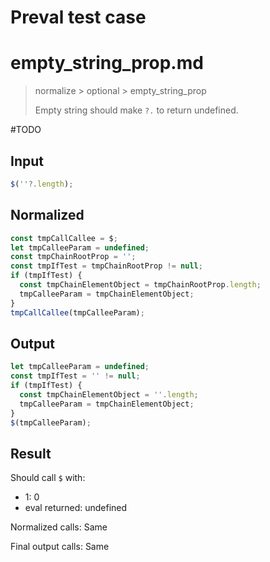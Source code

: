 # Preval test case

# empty_string_prop.md

> normalize > optional > empty_string_prop
>
> Empty string should make `?.` to return undefined.

#TODO

## Input

`````js filename=intro
$(''?.length);
`````

## Normalized

`````js filename=intro
const tmpCallCallee = $;
let tmpCalleeParam = undefined;
const tmpChainRootProp = '';
const tmpIfTest = tmpChainRootProp != null;
if (tmpIfTest) {
  const tmpChainElementObject = tmpChainRootProp.length;
  tmpCalleeParam = tmpChainElementObject;
}
tmpCallCallee(tmpCalleeParam);
`````

## Output

`````js filename=intro
let tmpCalleeParam = undefined;
const tmpIfTest = '' != null;
if (tmpIfTest) {
  const tmpChainElementObject = ''.length;
  tmpCalleeParam = tmpChainElementObject;
}
$(tmpCalleeParam);
`````

## Result

Should call `$` with:
 - 1: 0
 - eval returned: undefined

Normalized calls: Same

Final output calls: Same
